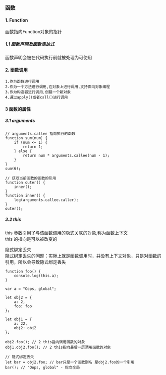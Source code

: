 ### 函数
#### 1. Function
函数指向Function对象的指针
##### 1.1 函数声明及函数表达式
函数声明会被在代码执行前就被处理为可使用

#### 2. 函数调用
```
1.作为函数进行调用
2.作为一个方法进行调用,在对象上进行调用,支持面向对象编程
3.作为构造器进行调用,创建一个新对象
4.通过apply()或者call()进行调用
```
#### 3 函数的属性
##### 3.1 arguments

```
// arguments.callee 指向执行的函数
function sum(num) {
    if (num <= 1) {
        return 1;
    } else {
        return num * arguments.callee(num - 1);
    }
}
sum(6);

// 获取当前函数的函数的引用
function outer() {
    inner();
}
function inner() {
    log(arguments.callee.caller);
}
outer();

```

##### 3.2 this
this 参数引用了与该函数调用的隐式关联的对象,称为函数上下文<br/>
this 的指向是可以被改变的<br/>

隐式绑定丢失<br/>
隐式绑定丢失的问题：实际上就是函数调用时，并没有上下文对象，只是对函数的引用，所以会导致隐式绑定丢失

```
function foo() {
    console.log(this.a);
}

var a = "Oops, global";

let obj2 = {
    a: 2,
    foo: foo
};

let obj1 = {
    a: 22,
    obj2: obj2
};

obj2.foo(); // 2 this指向调用函数的对象
obj1.obj2.foo(); // 2 this指向最后一层调用函数的对象

// 隐式绑定丢失
let bar = obj2.foo; // bar只是一个函数别名 是obj2.foo的一个引用
bar(); // "Oops, global" - 指向全局

```
